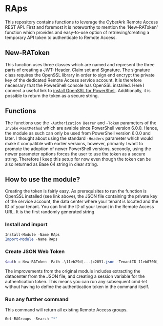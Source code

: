 # RAps
This repository contains functions to leverage the CyberArk Remote Access REST API. First and foremost it is noteworthy to mention the 'New-RAToken' function which provides and easy-to-use option of retrieving/creating a temporary API token to authenticate to Remote Access.

## New-RAToken
This function uses three classes which are named and represent the three parts of creating a JWT: Header, Claim set and Signature. The signature class requires the OpenSSL library in order to sign end encrypt the private key of the dedicated Remote Access service account. It is therefore necessary that the PowerShell console has OpenSSL installed. Here I connect a useful link to [install OpenSSL for PowerShell](https://adamtheautomator.com/install-openssl-powershell/). Additionally, it is possible to return the token as a secure string.

## Functions
The functions use the `-Authorization Bearer` and `-Token` parameters of the `Invoke-RestMethod` which are avaible since PowerShell version 6.0.0. Hence, the module as such can only be used from PowerShell version 6.0.0 and later. I thought about using the standard `-Headers` parameter which would make it compatible with earlier versions, however, primarily I want to promote the adoption of newer PowerShell versions, secondly, using the newer parameter options forces the user to use the token as a secure string. Therefore I keep this setup for now even though the token can be also returned as Base 64 string in clear string.

## How to use the module?

Creating the token is fairly easy. As prerequisites to run the function is OpenSSL installed (see link above), the JSON file containing the private key of the service account, the data center where your tenant is located and the ID of your tenant. You can find the ID of your tenant in the Remote Access URL. It is the first randomly generated string.

### Install and import
```PowerShell
Install-Module -Name RAps
Import-Module -Name RAps
```

### Create JSON Web Token
```PowerShell
$auth = New-RAToken -Path .\11eb29d[...]c2051.json -TenantID 11eb0700[...]25fb604

```

The improvements from the original module includes extracting the datacenter from the JSON file, and creating a session variable for the authentication token. This means you can run any subsequent cmd-let without having to define the authentication token in the command itself.

### Run any further command
This command will return all existing Remote Access groups.
```PowerShell
Get-RAGroups -Search "*"
```
